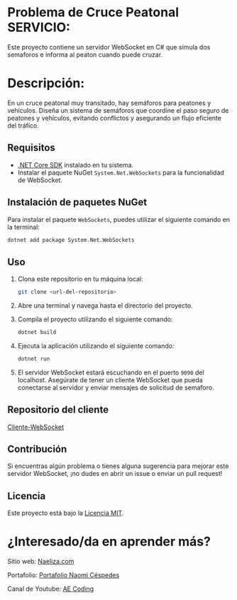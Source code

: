 # Problema de Cruce Peatonal SERVICIO:

Este proyecto contiene un servidor WebSocket en C# que simula dos semaforos e informa al peaton cuando puede cruzar.

# Descripción:

En un cruce peatonal muy transitado, hay semáforos para peatones y vehículos. Diseña un sistema de semáforos que coordine el paso seguro de peatones y vehículos, evitando conflictos y asegurando un flujo eficiente del tráfico.

## Requisitos

- [.NET Core SDK](https://dotnet.microsoft.com/download) instalado en tu sistema.
- Instalar el paquete NuGet `System.Net.WebSockets` para la funcionalidad de WebSocket.

## Instalación de paquetes NuGet

Para instalar el paquete `WebSockets`, puedes utilizar el siguiente comando en la terminal:

```bash
dotnet add package System.Net.WebSockets
```

## Uso

1. Clona este repositorio en tu máquina local:

   ```bash
   git clone <url-del-repositorio>
   ```

2. Abre una terminal y navega hasta el directorio del proyecto.

3. Compila el proyecto utilizando el siguiente comando:

   ```bash
   dotnet build
   ```

4. Ejecuta la aplicación utilizando el siguiente comando:

   ```bash
   dotnet run
   ```

5. El servidor WebSocket estará escuchando en el puerto `9090` del localhost. Asegúrate de tener un cliente WebSocket que pueda conectarse al servidor y enviar mensajes de solicitud de semaforo.

## Repositorio del cliente

[Cliente-WebSocket](https://github.com/Naeliza/Problema-de-Cruce-Peatonal-Cliente)

## Contribución

Si encuentras algún problema o tienes alguna sugerencia para mejorar este servidor WebSocket, ¡no dudes en abrir un issue o enviar un pull request!

## Licencia

Este proyecto está bajo la [Licencia MIT](https://github.com/Naeliza/Problema-de-Cruce-Peatonal/blob/master/LICENSE.txt).

# ¿Interesado/da en aprender más?

Sitio web: [Naeliza.com](https://naeliza.com/)

Portafolio: [Portafolio Naomi Céspedes](https://naeliza.netlify.app/#home)

Canal de Youtube: [AE Coding](https://www.youtube.com/@AECoding)
